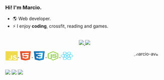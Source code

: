 ### Hi! I'm Marcio.

- 🌎 Web developer.
- ⚡ I enjoy <strong>coding</strong>, crossfit, reading and games.

##

<div align="center">
  <a href="https://github.com/marciosouzaa">
  <img height="180em" src="https://github-readme-stats.vercel.app/api?username=marciosouzaa&show_icons=true&theme=dark&include_all_commits=true&count_private=true"/>
  <img height="180em" src="https://github-readme-stats.vercel.app/api/top-langs/?username=marciosouzaa&layout=compact&langs_count=7&theme=dark"/>
</div>  
<div style="display: inline_block"><br>
  <img align="center" alt="Marcio-Js" height="30" width="40" src="https://raw.githubusercontent.com/devicons/devicon/master/icons/javascript/javascript-plain.svg">
  <img align="center" alt="Marcio-HTML" height="30" width="40" src="https://raw.githubusercontent.com/devicons/devicon/master/icons/html5/html5-original.svg">
  <img align="center" alt="Marcio-CSS" height="30" width="40" src="https://raw.githubusercontent.com/devicons/devicon/master/icons/css3/css3-original.svg">
  <img align="center" alt="Marcio-CSS" height="30" width="40" src="https://raw.githubusercontent.com/devicons/devicon/master/icons/nodejs/nodejs-original.svg">
  <img align="center" alt="Marcio-CSS" height="30" width="40" src="https://raw.githubusercontent.com/devicons/devicon/master/icons/react/react-original.svg">
  <img align="right" alt="marcio-avatar" height="150" style="border-radius:50px;" src="https://c.tenor.com/hlp2RgZGrm4AAAAM/inquire-question.gif">
</div>
  
  ##
  
  <div>
    <a href = "mailto:marciosouzaunico@gmail.com"><img src="https://img.shields.io/badge/Gmail-D14836?style=for-the-badge&logo=gmail&logoColor=white" target="_blank"></a>
    <a href="https://www.linkedin.com/in/marcio-souza-002b121b0/" target="_blank"><img src="https://img.shields.io/badge/-LinkedIn-%230077B5?style=for-the-badge&logo=linkedin&logoColor=white" target="_blank"></a> 
    <a href="https://instagram.com/marcinunico" target="_blank"><img src="https://img.shields.io/badge/-Instagram-%23E4405F?style=for-the-badge&logo=instagram&logoColor=white" target="_blank"></a>
  </div>

 
